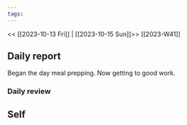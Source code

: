```yaml
---
tags:
---
```

<< [[2023-10-13 Fri]] | [[2023-10-15 Sun]]>>
[[2023-W41]]

## Daily report
Began the day meal prepping. Now getting to good work.

### Daily review

## Self

